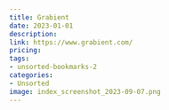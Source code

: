 ```yaml
---
title: Grabient
date: 2023-01-01
description: 
link: https://www.grabient.com/
pricing: 
tags: 
- unsorted-bookmarks-2 
categories: 
- Unsorted 
image: index_screenshot_2023-09-07.png
---
```

